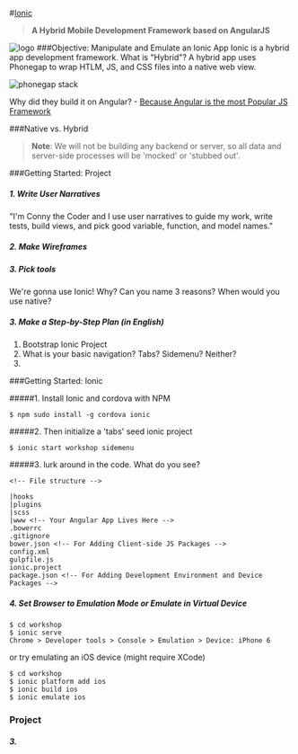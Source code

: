 #[Ionic](http://ionicframework.com/)
>**A Hybrid Mobile Development Framework based on AngularJS**

![logo](http://ionicframework.com/img/blog/angularjs-ionic-framework.jpg)
###Objective: Manipulate and Emulate an Ionic App
Ionic is a hybrid app development framework. What is "Hybrid"? A hybrid app uses Phonegap to wrap HTLM, JS, and CSS files into a native web view.

![phonegap stack](https://www.ibm.com/developerworks/community/blogs/worklight/resource/BLOGS_UPLOADED_IMAGES/2.BasicCordovaAppViewStack.png)



Why did they build it on Angular? - [Because Angular is the most Popular JS Framework](http://www.google.com/trends/explore?hl=en-US#q=angularjs,+ember.js,+knockoutjs,+backbonejs&cmpt=q)


###Native vs. Hybrid

>**Note**: We will not be building any backend or server, so all data and server-side processes will be 'mocked' or 'stubbed out'.

###Getting Started: Project

##### 1. Write User Narratives
"I'm Conny the Coder and I use user narratives to guide my work, write tests, build views, and pick good variable, function, and model names."
##### 2. Make Wireframes

##### 3. Pick tools

We're gonna use Ionic! Why? Can you name 3 reasons? When would you use native? 

##### 3. Make a Step-by-Step Plan (in English)

1. Bootstrap Ionic Project
2. What is your basic navigation? Tabs? Sidemenu? Neither?
3. 


###Getting Started: Ionic

#####1. Install Ionic and cordova with NPM 

```$ npm sudo install -g cordova ionic```

#####2. Then initialize a 'tabs' seed ionic project

```$ ionic start workshop sidemenu```

#####3. lurk around in the code. What do you see?

```
<!-- File structure -->

|hooks
|plugins
|scss
|www <!-- Your Angular App Lives Here -->
.bowerrc
.gitignore
bower.json <!-- For Adding Client-side JS Packages -->
config.xml
gulpfile.js
ionic.project
package.json <!-- For Adding Development Environment and Device Packages -->
```
##### 4. Set Browser to Emulation Mode or Emulate in Virtual Device
```
$ cd workshop
$ ionic serve
Chrome > Developer tools > Console > Emulation > Device: iPhone 6
```
or try emulating an iOS device (might require XCode)
```
$ cd workshop
$ ionic platform add ios
$ ionic build ios
$ ionic emulate ios
```

### Project
##### 3. 